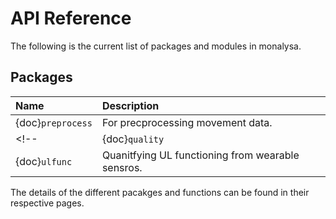
# API Reference

The following is the current list of packages and modules in monalysa.

## Packages
| Name | Description |
|:-----|:------------|
| {doc}`preprocess` | For precprocessing movement data. |
<!-- | {doc}`quality` | Quantifying differnet movement quality measures. |
| {doc}`ulfunc` | Quanitfying UL functioning from wearable sensros. | -->

<!-- ## Modules
| Name | Description |
|:-----|:------------|
| {py:mod}`monalysa.readers` | For reading data from different formats. |
| {py:mod}`monalysa.misc` | Miscellaneous functions. | -->

The details of the different pacakges and functions can be found in their respective pages.